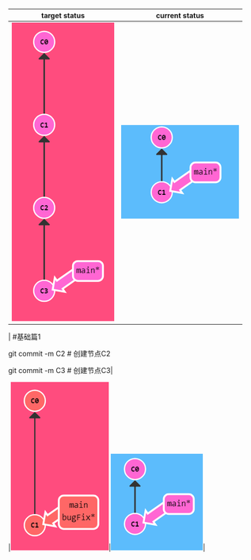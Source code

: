 
|target status|current status|
|----------|---------|
|![local-jichu-1](./figures/local-jichu-1.png)|![local-jichu-1-0](./figures/local-jichu-1-0.png)|
| 
#基础篇1

git commit -m C2 # 创建节点C2

git commit -m C3 # 创建节点C3| 

|![local-jichu-2](./figures/local-jichu-2.png)|![local-jichu-2-0](./figures/local-jichu-2-0.png)|
